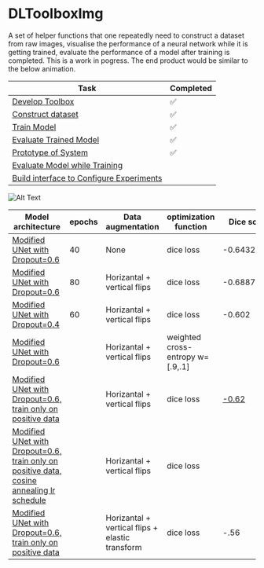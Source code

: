 # DLToolboxImg



A set of helper functions that one repeatedly need to construct a dataset from raw images, visualise the performance of a neural network while it is getting trained, evaluate the performance of a model after training is completed. 
This is a work in pogress. The end product would be similar to the below animation. 



|  **Task**                                              |  **Completed**
|-------------------------------------------------------|--------------------
[Develop Toolbox](https://github.com/x110/DLToolboxImg/blob/master/DLToolboxImg.ipynb)            |:white_check_mark:
[Construct dataset](https://github.com/x110/DLToolboxImg/blob/master/NoduleSegmentation.ipynb)                                    |:white_check_mark:
[Train Model](https://github.com/x110/DLToolboxImg/blob/master/NoduleSegmentationModel.ipynb)                                    |:white_check_mark:
[Evaluate Trained Model](https://github.com/x110/DLToolboxImg/blob/master/Evaluate_trained_model.ipynb)                                    |:white_check_mark:
[Prototype of System](https://github.com/x110/DLToolboxImg/blob/master/Prototype.ipynb)                                    |:white_check_mark:
[Evaluate Model while Training]()                                    |
[Build interface to Configure Experiments]()                                    |

![Alt Text](https://raw.githubusercontent.com/x110/DLToolboxImg/master/Chest_Cavity.gif)


|  **Model architecture**  |  **epochs**  |  **Data augmentation** |  **optimization function** |**Dice score**
|--------------------------|--------------|------------------------|------------------------|-------------------|
[Modified UNet with Dropout=0.6](https://github.com/x110/DLToolboxImg/blob/master/NoduleSegmentationModel.ipynb)| 40  |  None |  dice loss |-0.64328116
[Modified UNet with Dropout=0.6](https://github.com/x110/DLToolboxImg/blob/master/NoduleSegmentationModel2.ipynb)| 80 |  Horizantal + vertical flips |  dice loss| -0.68878084
[Modified UNet with Dropout=0.4](https://github.com/x110/DLToolboxImg/blob/master/NoduleSegmentationModel3.ipynb)| 60 |  Horizantal + vertical flips |  dice loss| -0.602
[Modified UNet with Dropout=0.6](https://github.com/x110/DLToolboxImg/blob/master/NoduleSegmentationModel5.ipynb)|  |  Horizantal + vertical flips |  weighted cross-entropy w=[.9,.1]| 
[Modified UNet with Dropout=0.6, train only on positive data](https://github.com/x110/DLToolboxImg/blob/master/NoduleSegmentationModel8.ipynb)|  |  Horizantal + vertical flips |  dice loss| [-0.62](https://github.com/x110/DLToolboxImg/blob/master/models/model8)
[Modified UNet with Dropout=0.6, train only on positive data, cosine annealing lr schedule](https://github.com/x110/DLToolboxImg/blob/master/NoduleSegmentationModel10.ipynb)|  |  Horizantal + vertical flips |  dice loss| 
[Modified UNet with Dropout=0.6, train only on positive data](https://github.com/x110/DLToolboxImg/blob/master/NoduleSegmentationModel9.ipynb)|  |  Horizantal + vertical flips + elastic transform |  dice loss|-.56
<!--
##  Check the most recent notebook [here](https://github.com/x110/DLToolboxImg/blob/master/DLToolboxImg_3.ipynb)                                    |:white_check_mark:
)
|  **Task**                                              |  **Completed**
|-------------------------------------------------------|--------------------
[Download dataset](https://github.com/x110/DLToolboxImg/blob/master/DL_02_PreProcessing/download_dataset.ipynb)            |:white_check_mark:
[Read DICOM data](https://github.com/x110/DLToolboxImg/blob/master/DL_002_load_data.ipynb)                                    |:white_check_mark:
[Split data to train, validate, and test](https://github.com/x110/DLToolboxImg/blob/master/DL_003_filter_nodules_by_diameter.ipynb)              |  :white_check_mark:
[Filter data by nodule size](https://github.com/x110/DLToolboxImg/blob/master/DL_003_filter_nodules_by_diameter.ipynb)              |  :white_check_mark:
[Distribution of nodule diameter](https://github.com/x110/DLToolboxImg/blob/master/DL_003_filter_nodules_by_diameter.ipynb)              |  :white_check_mark:
[Preprocessing:convert to HU units](https://github.com/x110/DLToolboxImg/blob/master/DL_004_Preprocessing_convert_to_Hounsfields_Unit.ipynb)              |  :white_check_mark:
[Preprocessing:Resample scans to uniform resolution](https://github.com/x110/DLToolboxImg/blob/master/DL_005_Preprocessing_resample_to_new_resolution.ipynb)              |  :white_check_mark:
[Distribution of original scan resolutions](https://github.com/x110/DLToolboxImg/blob/master/DL_005_Preprocessing_resample_to_new_resolution.ipynb)              |  :white_check_mark:
[Preprocessing: Normalization](https://github.com/x110/DLToolboxImg/blob/master/DL_006_Preprocessing_Normalization.ipynb)              |  :white_check_mark:
[Find center of nodules](https://github.com/x110/DLToolboxImg/blob/master/DL_008_find_nodule_center.ipynb)              |  :white_check_mark:
[Find center of nodules and bounding box](https://github.com/x110/DLToolboxImg/blob/master/DL_009_find_bbox.ipynb)              |  :white_check_mark:
[Find boolean mask for all nodules in scan](https://github.com/x110/DLToolboxImg/blob/master/DL_009_find_bbox.ipynb)              |  :white_check_mark:
[Find boolean mask for lung in scan](https://github.com/x110/DLToolboxImg/blob/master/DL_010_create_lung_mask.ipynb)              |  :white_check_mark:
[Extract small 3d patches from 3-D images](https://github.com/x110/DLToolboxImg/blob/master/DL_02_PatchesExtraction3DImage.ipynb)              |  :white_check_mark:
[Evaluate Model 1](https://github.com/x110/DLToolboxImg/blob/master/DL_01_EvaluateModel.ipynb)              |  :white_check_mark:
[Evaluate Model 2](https://github.com/x110/DLToolboxImg/blob/master/DL_02_EvaluateModel.ipynb)              |  :white_check_mark:
[Train from random weights initializatoin]()              |  
[Resume training from last check point]()              |  
[Visualize model every 50 epochs]()              |  
[Visualize performance on a single full CT-scan]()              |  

--> 

